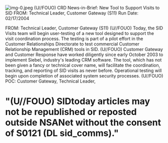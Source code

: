 ![img-0.jpeg](img-0.jpeg)
(U//FOUO) CRD News-in-Brief: New Tool to Support Visits to SID
FROM:
Technical Leader, Customer Gateway (S11)
Run Date: 02/17/2004

FROM:
Technical Leader, Customer Gateway (S11)
(U//FOUO) Today, the SID Visits team will begin user-testing of a new tool designed to support the visit coordination process. The testing is part of a pilot effort in the Customer Relationships Directorate to test commercial Customer Relationship Management (CRM) tools in SID.
(U//FOUO) Customer Gateway and Customer Response have worked diligently since early October 2003 to implement Siebel, industry's leading CRM software. The tool, which has not been given a fancy or technical cover name, will facilitate the coordination, tracking, and reporting of SID visits as never before. Operational testing will begin upon completion of associated system security processes.
(U//FOUO) POC: Customer Gateway, Technical Leader,

# "(U//FOUO) SIDtoday articles may not be republished or reposted outside NSANet without the consent of S0121 (DL sid_comms)."
